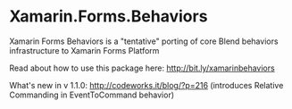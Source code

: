Xamarin.Forms.Behaviors
=======================

Xamarin Forms Behaviors is a "tentative" porting of core Blend behaviors infrastructure to Xamarin Forms Platform

Read about how to use this package here: http://bit.ly/xamarinbehaviors

What's new in v 1.1.0: http://codeworks.it/blog/?p=216 (introduces Relative Commanding in EventToCommand behavior)
